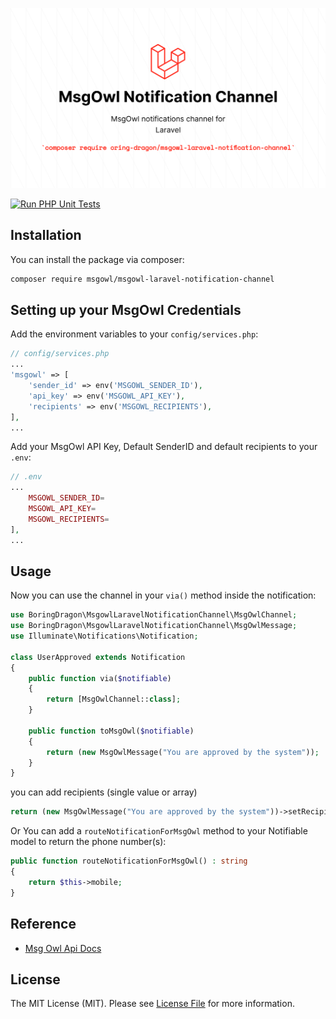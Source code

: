 ![cover](cover.png)

[![Run PHP Unit Tests](https://github.com/boring-dragon/msgowl-laravel-notification-channel/actions/workflows/test.yml/badge.svg)](https://github.com/boring-dragon/msgowl-laravel-notification-channel/actions/workflows/test.yml)

## Installation

You can install the package via composer:

```bash
composer require msgowl/msgowl-laravel-notification-channel
```

## Setting up your MsgOwl Credentials

Add the environment variables to your `config/services.php`:

```php
// config/services.php
...
'msgowl' => [
    'sender_id' => env('MSGOWL_SENDER_ID'),
    'api_key' => env('MSGOWL_API_KEY'),
    'recipients' => env('MSGOWL_RECIPIENTS'),
],
...
```

Add your MsgOwl API Key, Default SenderID and default recipients to your `.env`:

```php
// .env
...
    MSGOWL_SENDER_ID=
    MSGOWL_API_KEY=
    MSGOWL_RECIPIENTS=
],
...
````

## Usage

Now you can use the channel in your `via()` method inside the notification:

``` php
use BoringDragon\MsgowlLaravelNotificationChannel\MsgOwlChannel;
use BoringDragon\MsgowlLaravelNotificationChannel\MsgOwlMessage;
use Illuminate\Notifications\Notification;

class UserApproved extends Notification
{
    public function via($notifiable)
    {
        return [MsgOwlChannel::class];
    }

    public function toMsgOwl($notifiable)
    {
        return (new MsgOwlMessage("You are approved by the system"));
    }
}
```

you can add recipients (single value or array)

``` php
return (new MsgOwlMessage("You are approved by the system"))->setRecipients($recipients);
```

Or You can add  a `routeNotificationForMsgOwl` method to your Notifiable model to return the phone number(s):

```php
public function routeNotificationForMsgOwl() : string
{
    return $this->mobile;
}
```

## Reference 

- [ Msg Owl Api Docs ](https://msgowl.com/docs)


## License

The MIT License (MIT). Please see [License File](LICENSE.md) for more information.
